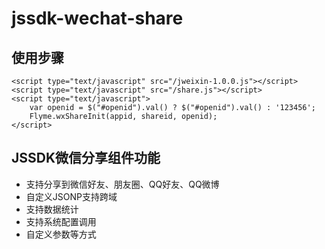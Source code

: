 # jssdk-wechat-share
## 使用步骤

```
<script type="text/javascript" src="/jweixin-1.0.0.js"></script> 
<script type="text/javascript" src="/share.js"></script>
<script type="text/javascript">
    var openid = $("#openid").val() ? $("#openid").val() : '123456';
    Flyme.wxShareInit(appid, shareid, openid);
</script>
```
## JSSDK微信分享组件功能
- 支持分享到微信好友、朋友圈、QQ好友、QQ微博
- 自定义JSONP支持跨域
- 支持数据统计
- 支持系统配置调用
- 自定义参数等方式
